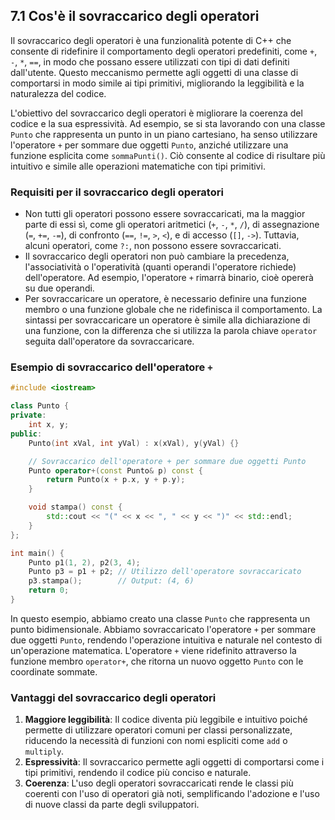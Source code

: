 ## 7.1 Cos'è il sovraccarico degli operatori

Il sovraccarico degli operatori è una funzionalità potente di C++ che consente di ridefinire il comportamento degli operatori predefiniti, come `+`, `-`, `*`, `==`, in modo che possano essere utilizzati con tipi di dati definiti dall'utente. Questo meccanismo permette agli oggetti di una classe di comportarsi in modo simile ai tipi primitivi, migliorando la leggibilità e la naturalezza del codice.

L'obiettivo del sovraccarico degli operatori è migliorare la coerenza del codice e la sua espressività. Ad esempio, se si sta lavorando con una classe `Punto` che rappresenta un punto in un piano cartesiano, ha senso utilizzare l'operatore `+` per sommare due oggetti `Punto`, anziché utilizzare una funzione esplicita come `sommaPunti()`. Ciò consente al codice di risultare più intuitivo e simile alle operazioni matematiche con tipi primitivi.

### Requisiti per il sovraccarico degli operatori

- Non tutti gli operatori possono essere sovraccaricati, ma la maggior parte di essi sì, come gli operatori aritmetici (`+`, `-`, `*`, `/`), di assegnazione (`=`, `+=`, `-=`), di confronto (`==`, `!=`, `>`, `<`), e di accesso (`[]`, `->`). Tuttavia, alcuni operatori, come `?:`, non possono essere sovraccaricati.
- Il sovraccarico degli operatori non può cambiare la precedenza, l'associatività o l'operatività (quanti operandi l'operatore richiede) dell'operatore. Ad esempio, l'operatore `+` rimarrà binario, cioè opererà su due operandi.
- Per sovraccaricare un operatore, è necessario definire una funzione membro o una funzione globale che ne ridefinisca il comportamento. La sintassi per sovraccaricare un operatore è simile alla dichiarazione di una funzione, con la differenza che si utilizza la parola chiave `operator` seguita dall'operatore da sovraccaricare.

### Esempio di sovraccarico dell'operatore `+`

```cpp
#include <iostream>

class Punto {
private:
    int x, y;
public:
    Punto(int xVal, int yVal) : x(xVal), y(yVal) {}

    // Sovraccarico dell'operatore + per sommare due oggetti Punto
    Punto operator+(const Punto& p) const {
        return Punto(x + p.x, y + p.y);
    }

    void stampa() const {
        std::cout << "(" << x << ", " << y << ")" << std::endl;
    }
};

int main() {
    Punto p1(1, 2), p2(3, 4);
    Punto p3 = p1 + p2; // Utilizzo dell'operatore sovraccaricato
    p3.stampa();        // Output: (4, 6)
    return 0;
}
```

In questo esempio, abbiamo creato una classe `Punto` che rappresenta un punto bidimensionale. Abbiamo sovraccaricato l'operatore `+` per sommare due oggetti `Punto`, rendendo l'operazione intuitiva e naturale nel contesto di un'operazione matematica. L'operatore `+` viene ridefinito attraverso la funzione membro `operator+`, che ritorna un nuovo oggetto `Punto` con le coordinate sommate.

### Vantaggi del sovraccarico degli operatori

1. **Maggiore leggibilità**: Il codice diventa più leggibile e intuitivo poiché permette di utilizzare operatori comuni per classi personalizzate, riducendo la necessità di funzioni con nomi espliciti come `add` o `multiply`.
2. **Espressività**: Il sovraccarico permette agli oggetti di comportarsi come i tipi primitivi, rendendo il codice più conciso e naturale.
3. **Coerenza**: L'uso degli operatori sovraccaricati rende le classi più coerenti con l'uso di operatori già noti, semplificando l'adozione e l'uso di nuove classi da parte degli sviluppatori.

